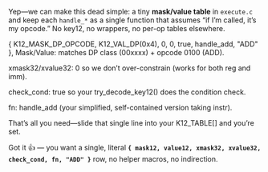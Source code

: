 



Yep—we can make this dead simple: a tiny **mask/value table** in `execute.c` and keep each `handle_*` as a single function that assumes “if I’m called, it’s my opcode.” No key12, no wrappers, no per-op tables elsewhere.



{ K12_MASK_DP_OPCODE, K12_VAL_DP(0x4), 0, 0, true, handle_add, "ADD" },
Mask/Value: matches DP class (00xxxx) + opcode 0100 (ADD).

xmask32/xvalue32: 0 so we don’t over-constrain (works for both reg and imm).

check_cond: true so your try_decode_key12() does the condition check.

fn: handle_add (your simplified, self-contained version taking instr).

That’s all you need—slide that single line into your K12_TABLE[] and you’re set.

Got it 👍 — you want a single, literal **`{ mask12, value12, xmask32, xvalue32, check_cond, fn, "ADD" }`** row, no helper macros, no indirection.



